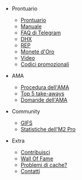 - Prontuario   
    - [Prontuario](MDFiles/Handbook/handbook.md)   
    - [Manuale](MDFiles/Handbook/manual.md)
    - [FAQ di Telegram](MDFiles/Handbook/M2_FAQ.md)
    - [DHX](MDFiles/Handbook/DHX.md)
    - [REP](MDFiles/Handbook/Rep.md)
    - [Monete d'Oro](MDFiles/Handbook/goldcoins.md)
    - [Video](MDFiles/Handbook/videos.md)
    - [Codici promozionali](MDFiles/Handbook/promocodes.md)

- AMA
    - [Procedura dell'AMA](MDFiles/AMA/AMA_Procedure.md)
    - [Top 5 take-aways](MDFiles/AMA/AMA_top5.md)
    - [Domande dell'AMA](MDFiles/AMA/AMA.md)

- Community
    - [GIFS](MDFiles/WallOfFame/gifs.md)
    - [Statistiche dell'M2 Pro](MDFiles/WallOfFame/m2prostats.md)

- Extra
    - [Contribuisci](MDFiles/Contact/contact.md)
    - [Wall Of Fame](MDFiles/WallOfFame/main.md)
    - [Problemi di cache?](MDFiles/Contact/cache.md)
    - [Contatti](https://t.me/Dutchdev)


